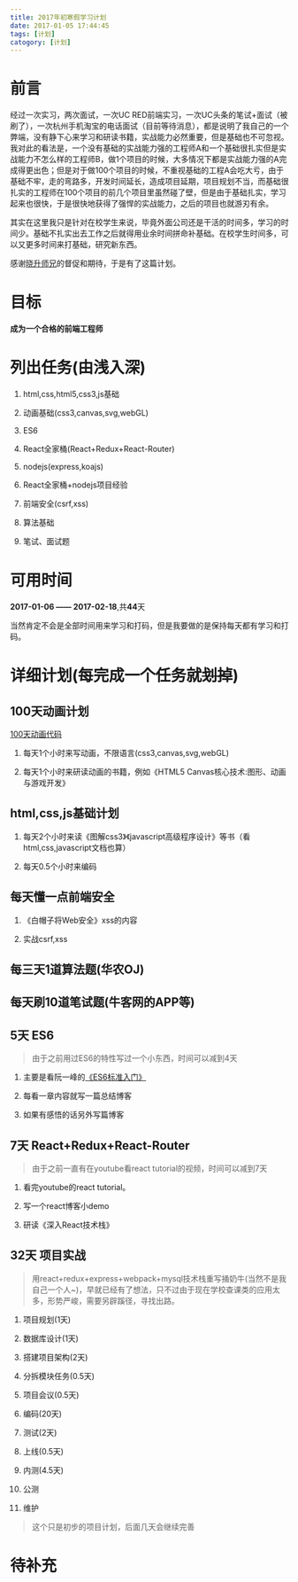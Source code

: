 ```yaml
---
title: 2017年初寒假学习计划
date: 2017-01-05 17:44:45
tags: [计划]
catogory: [计划]
---
```


# 前言

经过一次实习，两次面试，一次UC RED前端实习，一次UC头条的笔试+面试（被刷了），一次杭州手机淘宝的电话面试（目前等待消息），都是说明了我自己的一个弊端，没有静下心来学习和研读书籍，实战能力必然重要，但是基础也不可忽视。我对此的看法是，一个没有基础的实战能力强的工程师A和一个基础很扎实但是实战能力不怎么样的工程师B，做1个项目的时候，大多情况下都是实战能力强的A完成得更出色；但是对于做100个项目的时候，不重视基础的工程A会吃大亏，由于基础不牢，走的弯路多，开发时间延长，造成项目延期，项目规划不当，而基础很扎实的工程师在100个项目的前几个项目里虽然碰了壁，但是由于基础扎实，学习起来也很快，于是很快地获得了强悍的实战能力，之后的项目也就游刃有余。

其实在这里我只是针对在校学生来说，毕竟外面公司还是干活的时间多，学习的时间少。基础不扎实出去工作之后就得用业余时间拼命补基础。在校学生时间多，可以又更多时间来打基础，研究新东西。

感谢[晓升师兄](https://github.com/Lapsec)的督促和期待，于是有了这篇计划。

# 目标

**成为一个合格的前端工程师**

# 列出任务(由浅入深)

1. html,css,html5,css3,js基础

2. 动画基础(css3,canvas,svg,webGL)

3. ES6

4. React全家桶(React+Redux+React-Router)

5. nodejs(express,koajs)

6. React全家桶+nodejs项目经验

7. 前端安全(csrf,xss)

8. 算法基础

9. 笔试、面试题

# 可用时间

**2017-01-06 —— 2017-02-18**,共**44**天

当然肯定不会是全部时间用来学习和打码，但是我要做的是保持每天都有学习和打码。

# 详细计划(每完成一个任务就~~划掉~~)

## 100天动画计划

[100天动画代码](https://github.com/Chanran/someAnimations/tree/master/100DaysAnimation)

1. 每天1个小时来写动画，不限语言(css3,canvas,svg,webGL)

2. 每天1个小时来研读动画的书籍，例如《HTML5 Canvas核心技术:图形、动画与游戏开发》

## html,css,js基础计划

1. 每天2个小时来读《图解css3》《javascript高级程序设计》等书（看html,css,javascript文档也算）

2. 每天0.5个小时来编码

## 每天懂一点前端安全

1. 《白帽子将Web安全》xss的内容

2. 实战csrf,xss

## 每三天1道算法题(华农OJ)

## 每天刷10道笔试题(牛客网的APP等)

## 5天 ES6

> 由于之前用过ES6的特性写过一个小东西，时间可以减到4天

1. 主要是看阮一峰的[《ES6标准入门》](es6.ruanyifeng.com)

2. 每看一章内容就写一篇总结博客

3. 如果有感悟的话另外写篇博客

## 7天 React+Redux+React-Router

> 由于之前一直有在youtube看react tutorial的视频，时间可以减到7天

1. 看完youtube的react tutorial。

2. 写一个react博客小demo

3. 研读《深入React技术栈》

## 32天 项目实战

> 用react+redux+express+webpack+mysql技术栈重写捅奶牛(当然不是我自己一个人~)，早就已经有了想法，只不过由于现在学校查课类的应用太多，形势严峻，需要另辟蹊径，寻找出路。

1. 项目规划(1天)

2. 数据库设计(1天)

3. 搭建项目架构(2天)

4. 分拆模块任务(0.5天)

5. 项目会议(0.5天)

6. 编码(20天)

7. 测试(2天)

8. 上线(0.5天)

9. 内测(4.5天)

9. 公测

10. 维护

> 这个只是初步的项目计划，后面几天会继续完善

# 待补充
